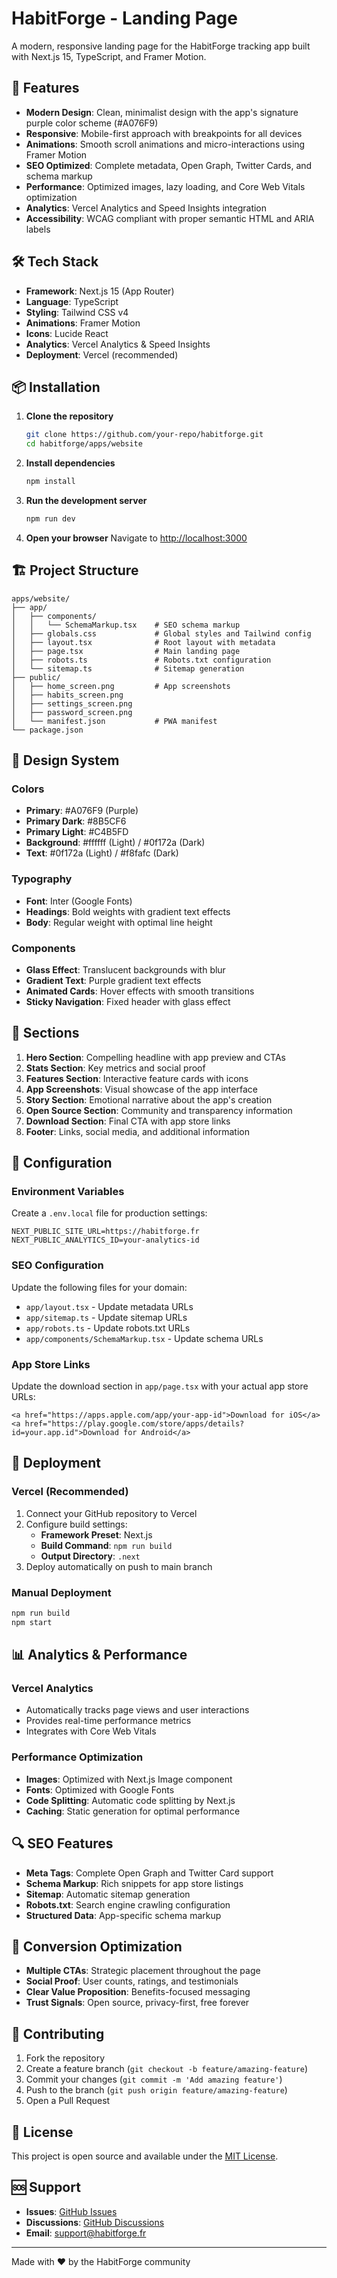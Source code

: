 # HabitForge - Landing Page

A modern, responsive landing page for the HabitForge tracking app built with Next.js 15, TypeScript, and Framer Motion.

## 🚀 Features

- **Modern Design**: Clean, minimalist design with the app's signature purple color scheme (#A076F9)
- **Responsive**: Mobile-first approach with breakpoints for all devices
- **Animations**: Smooth scroll animations and micro-interactions using Framer Motion
- **SEO Optimized**: Complete metadata, Open Graph, Twitter Cards, and schema markup
- **Performance**: Optimized images, lazy loading, and Core Web Vitals optimization
- **Analytics**: Vercel Analytics and Speed Insights integration
- **Accessibility**: WCAG compliant with proper semantic HTML and ARIA labels

## 🛠️ Tech Stack

- **Framework**: Next.js 15 (App Router)
- **Language**: TypeScript
- **Styling**: Tailwind CSS v4
- **Animations**: Framer Motion
- **Icons**: Lucide React
- **Analytics**: Vercel Analytics & Speed Insights
- **Deployment**: Vercel (recommended)

## 📦 Installation

1. **Clone the repository**

   ```bash
   git clone https://github.com/your-repo/habitforge.git
   cd habitforge/apps/website
   ```

2. **Install dependencies**

   ```bash
   npm install
   ```

3. **Run the development server**

   ```bash
   npm run dev
   ```

4. **Open your browser**
   Navigate to [http://localhost:3000](http://localhost:3000)

## 🏗️ Project Structure

```
apps/website/
├── app/
│   ├── components/
│   │   └── SchemaMarkup.tsx    # SEO schema markup
│   ├── globals.css             # Global styles and Tailwind config
│   ├── layout.tsx              # Root layout with metadata
│   ├── page.tsx                # Main landing page
│   ├── robots.ts               # Robots.txt configuration
│   └── sitemap.ts              # Sitemap generation
├── public/
│   ├── home_screen.png         # App screenshots
│   ├── habits_screen.png
│   ├── settings_screen.png
│   ├── password_screen.png
│   └── manifest.json           # PWA manifest
└── package.json
```

## 🎨 Design System

### Colors

- **Primary**: #A076F9 (Purple)
- **Primary Dark**: #8B5CF6
- **Primary Light**: #C4B5FD
- **Background**: #ffffff (Light) / #0f172a (Dark)
- **Text**: #0f172a (Light) / #f8fafc (Dark)

### Typography

- **Font**: Inter (Google Fonts)
- **Headings**: Bold weights with gradient text effects
- **Body**: Regular weight with optimal line height

### Components

- **Glass Effect**: Translucent backgrounds with blur
- **Gradient Text**: Purple gradient text effects
- **Animated Cards**: Hover effects with smooth transitions
- **Sticky Navigation**: Fixed header with glass effect

## 📱 Sections

1. **Hero Section**: Compelling headline with app preview and CTAs
2. **Stats Section**: Key metrics and social proof
3. **Features Section**: Interactive feature cards with icons
4. **App Screenshots**: Visual showcase of the app interface
5. **Story Section**: Emotional narrative about the app's creation
6. **Open Source Section**: Community and transparency information
7. **Download Section**: Final CTA with app store links
8. **Footer**: Links, social media, and additional information

## 🔧 Configuration

### Environment Variables

Create a `.env.local` file for production settings:

```env
NEXT_PUBLIC_SITE_URL=https://habitforge.fr
NEXT_PUBLIC_ANALYTICS_ID=your-analytics-id
```

### SEO Configuration

Update the following files for your domain:

- `app/layout.tsx` - Update metadata URLs
- `app/sitemap.ts` - Update sitemap URLs
- `app/robots.ts` - Update robots.txt URLs
- `app/components/SchemaMarkup.tsx` - Update schema URLs

### App Store Links

Update the download section in `app/page.tsx` with your actual app store URLs:

```tsx
<a href="https://apps.apple.com/app/your-app-id">Download for iOS</a>
<a href="https://play.google.com/store/apps/details?id=your.app.id">Download for Android</a>
```

## 🚀 Deployment

### Vercel (Recommended)

1. Connect your GitHub repository to Vercel
2. Configure build settings:
   - **Framework Preset**: Next.js
   - **Build Command**: `npm run build`
   - **Output Directory**: `.next`
3. Deploy automatically on push to main branch

### Manual Deployment

```bash
npm run build
npm start
```

## 📊 Analytics & Performance

### Vercel Analytics

- Automatically tracks page views and user interactions
- Provides real-time performance metrics
- Integrates with Core Web Vitals

### Performance Optimization

- **Images**: Optimized with Next.js Image component
- **Fonts**: Optimized with Google Fonts
- **Code Splitting**: Automatic code splitting by Next.js
- **Caching**: Static generation for optimal performance

## 🔍 SEO Features

- **Meta Tags**: Complete Open Graph and Twitter Card support
- **Schema Markup**: Rich snippets for app store listings
- **Sitemap**: Automatic sitemap generation
- **Robots.txt**: Search engine crawling configuration
- **Structured Data**: App-specific schema markup

## 🎯 Conversion Optimization

- **Multiple CTAs**: Strategic placement throughout the page
- **Social Proof**: User counts, ratings, and testimonials
- **Clear Value Proposition**: Benefits-focused messaging
- **Trust Signals**: Open source, privacy-first, free forever

## 🤝 Contributing

1. Fork the repository
2. Create a feature branch (`git checkout -b feature/amazing-feature`)
3. Commit your changes (`git commit -m 'Add amazing feature'`)
4. Push to the branch (`git push origin feature/amazing-feature`)
5. Open a Pull Request

## 📄 License

This project is open source and available under the [MIT License](LICENSE).

## 🆘 Support

- **Issues**: [GitHub Issues](https://github.com/Eragon67360/habit-forge/issues)
- **Discussions**: [GitHub Discussions](https://github.com/Eragon67360/habit-forge/discussions)
- **Email**: support@habitforge.fr

---

Made with ❤️ by the HabitForge community

